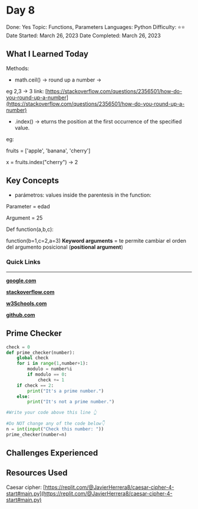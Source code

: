 # Day 8

Done: Yes
Topic: Functions, Parameters
Languages: Python
Difficulty: ⭐⭐
Date Started: March 26, 2023
Date Completed: March 26, 2023

## What I Learned Today

Methods:

- math.ceil() → round up a number →

eg 2,3 → 3 link: [https://stackoverflow.com/questions/2356501/how-do-you-round-up-a-number](https://stackoverflow.com/questions/2356501/how-do-you-round-up-a-number)

- .index() → eturns the position at the first occurrence of the specified value.

eg: 

fruits = ['apple', 'banana', 'cherry']

x = fruits.index("cherry") → 2

## Key Concepts

- parámetros: values inside the parentesis in the function:

Parameter = edad

Argument = 25

Def function(a,b,c):

function(b=1,c=2,a=3) **Keyword arguments** = te permite cambiar el orden del argumento posicional (**positional argument**)

### Quick Links

---

[**google.com**](http://www.google.com)

[**stackoverflow.com**](http://www.stackoverflow.com)

[**w3Schools.com**](https://www.w3schools.com/)

[**github.com**](https://github.com/)

## Prime Checker

```python
check = 0
def prime_checker(number):
    global check
    for i in range(1,number+1):
        modulo = number%i
        if modulo == 0:
            check += 1
    if check == 2:
        print("It's a prime number.")
    else:
        print("It's not a prime number.")        

#Write your code above this line 👆
    
#Do NOT change any of the code below👇
n = int(input("Check this number: "))
prime_checker(number=n)
```

## Challenges Experienced

## Resources Used

Caesar cipher: [https://replit.com/@JavierHerrera8/caesar-cipher-4-start#main.py](https://replit.com/@JavierHerrera8/caesar-cipher-4-start#main.py)